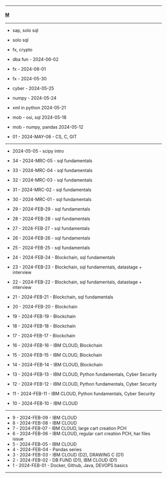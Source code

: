 
---

#### [M](https://github.com/ttltrk/TTT/blob/master/menu.md)

---

- sap, solo sql
- solo sql
- fx, crypto
- dba fun - 2024-06-02
- fx - 2024-06-01
- fx - 2024-05-30

- cyber - 2024-05-25
- numpy - 2024-05-24
- xml in python 2024-05-21
- mob - osi, sql 2024-05-18
- mob - numpy, pandas 2024-05-12
- 01 - 2024-MAY-08 - CS, C, GIT

---

- 2024-05-05 - scipy intro

- 34 - 2024-MRC-05 - sql fundamentals
- 33 - 2024-MRC-04 - sql fundamentals
- 32 - 2024-MRC-03 - sql fundamentals
- 31 - 2024-MRC-02 - sql fundamentals
- 30 - 2024-MRC-01 - sql fundamentals
- 29 - 2024-FEB-29 - sql fundamentals
- 28 - 2024-FEB-28 - sql fundamentals
- 27 - 2024-FEB-27 - sql fundamentals
- 26 - 2024-FEB-26 - sql fundamentals
- 25 - 2024-FEB-25 - sql fundamentals
- 24 - 2024-FEB-24 - Blockchain, sql fundamentals
- 23 - 2024-FEB-23 - Blockchain, sql fundamentals, datastage + interview
- 22 - 2024-FEB-22 - Blockchain, sql fundamentals, datastage + interview
- 21 - 2024-FEB-21 - Blockchain, sql fundamentals
- 20 - 2024-FEB-20 - Blockchain
- 19 - 2024-FEB-19 - Blockchain
- 18 - 2024-FEB-18 - Blockchain
- 17 - 2024-FEB-17 - Blockchain
- 16 - 2024-FEB-16 - IBM CLOUD, Blockchain
- 15 - 2024-FEB-15 - IBM CLOUD, Blockchain
- 14 - 2024-FEB-14 - IBM CLOUD, Blockchain
- 13 - 2024-FEB-13 - IBM CLOUD, Python fundamentals, Cyber Security   
- 12 - 2024-FEB-12 - IBM CLOUD, Python fundamentals, Cyber Security   
- 11 - 2024-FEB-11 - IBM CLOUD, Python fundamentals, Cyber Security  
- 10 - 2024-FEB-10 - IBM CLOUD

---

- 9 - 2024-FEB-09 - IBM CLOUD
- 8 - 2024-FEB-08 - IBM CLOUD
- 7 - 2024-FEB-07 - IBM CLOUD, large cart creation PCH
- 6 - 2024-FEB-06 - IBM CLOUD, regular cart creation PCH, har files issue
- 5 - 2024-FEB-05 - IBM CLOUD
- 4 - 2024-FEB-04 - Pandas series
- 3 - 2024-FEB-03 - IBM CLOUD (D2), DRAWING C (D1)
- 2 - 2024-FEB-02 - DB FUND (D1), IBM CLOUD (D1)  
- 1 - 2024-FEB-01 - Docker, Github, Java, DEVOPS basics

---
